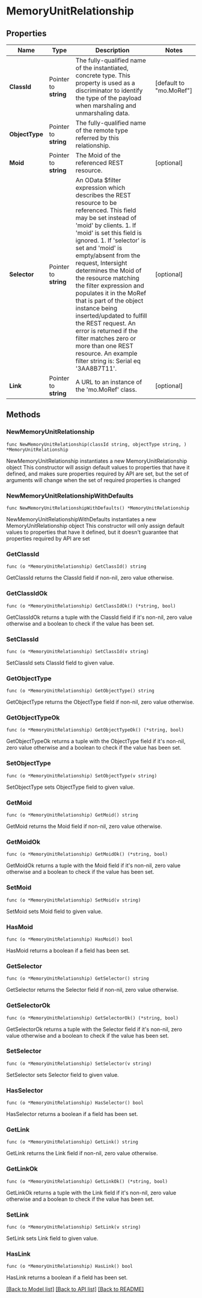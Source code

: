 # MemoryUnitRelationship

## Properties

Name | Type | Description | Notes
------------ | ------------- | ------------- | -------------
**ClassId** | Pointer to **string** | The fully-qualified name of the instantiated, concrete type. This property is used as a discriminator to identify the type of the payload when marshaling and unmarshaling data. | [default to "mo.MoRef"]
**ObjectType** | Pointer to **string** | The fully-qualified name of the remote type referred by this relationship. | 
**Moid** | Pointer to **string** | The Moid of the referenced REST resource. | [optional] 
**Selector** | Pointer to **string** | An OData $filter expression which describes the REST resource to be referenced. This field may be set instead of &#39;moid&#39; by clients. 1. If &#39;moid&#39; is set this field is ignored. 1. If &#39;selector&#39; is set and &#39;moid&#39; is empty/absent from the request, Intersight determines the Moid of the resource matching the filter expression and populates it in the MoRef that is part of the object instance being inserted/updated to fulfill the REST request. An error is returned if the filter matches zero or more than one REST resource. An example filter string is: Serial eq &#39;3AA8B7T11&#39;. | [optional] 
**Link** | Pointer to **string** | A URL to an instance of the &#39;mo.MoRef&#39; class. | [optional] 

## Methods

### NewMemoryUnitRelationship

`func NewMemoryUnitRelationship(classId string, objectType string, ) *MemoryUnitRelationship`

NewMemoryUnitRelationship instantiates a new MemoryUnitRelationship object
This constructor will assign default values to properties that have it defined,
and makes sure properties required by API are set, but the set of arguments
will change when the set of required properties is changed

### NewMemoryUnitRelationshipWithDefaults

`func NewMemoryUnitRelationshipWithDefaults() *MemoryUnitRelationship`

NewMemoryUnitRelationshipWithDefaults instantiates a new MemoryUnitRelationship object
This constructor will only assign default values to properties that have it defined,
but it doesn't guarantee that properties required by API are set

### GetClassId

`func (o *MemoryUnitRelationship) GetClassId() string`

GetClassId returns the ClassId field if non-nil, zero value otherwise.

### GetClassIdOk

`func (o *MemoryUnitRelationship) GetClassIdOk() (*string, bool)`

GetClassIdOk returns a tuple with the ClassId field if it's non-nil, zero value otherwise
and a boolean to check if the value has been set.

### SetClassId

`func (o *MemoryUnitRelationship) SetClassId(v string)`

SetClassId sets ClassId field to given value.


### GetObjectType

`func (o *MemoryUnitRelationship) GetObjectType() string`

GetObjectType returns the ObjectType field if non-nil, zero value otherwise.

### GetObjectTypeOk

`func (o *MemoryUnitRelationship) GetObjectTypeOk() (*string, bool)`

GetObjectTypeOk returns a tuple with the ObjectType field if it's non-nil, zero value otherwise
and a boolean to check if the value has been set.

### SetObjectType

`func (o *MemoryUnitRelationship) SetObjectType(v string)`

SetObjectType sets ObjectType field to given value.


### GetMoid

`func (o *MemoryUnitRelationship) GetMoid() string`

GetMoid returns the Moid field if non-nil, zero value otherwise.

### GetMoidOk

`func (o *MemoryUnitRelationship) GetMoidOk() (*string, bool)`

GetMoidOk returns a tuple with the Moid field if it's non-nil, zero value otherwise
and a boolean to check if the value has been set.

### SetMoid

`func (o *MemoryUnitRelationship) SetMoid(v string)`

SetMoid sets Moid field to given value.

### HasMoid

`func (o *MemoryUnitRelationship) HasMoid() bool`

HasMoid returns a boolean if a field has been set.

### GetSelector

`func (o *MemoryUnitRelationship) GetSelector() string`

GetSelector returns the Selector field if non-nil, zero value otherwise.

### GetSelectorOk

`func (o *MemoryUnitRelationship) GetSelectorOk() (*string, bool)`

GetSelectorOk returns a tuple with the Selector field if it's non-nil, zero value otherwise
and a boolean to check if the value has been set.

### SetSelector

`func (o *MemoryUnitRelationship) SetSelector(v string)`

SetSelector sets Selector field to given value.

### HasSelector

`func (o *MemoryUnitRelationship) HasSelector() bool`

HasSelector returns a boolean if a field has been set.

### GetLink

`func (o *MemoryUnitRelationship) GetLink() string`

GetLink returns the Link field if non-nil, zero value otherwise.

### GetLinkOk

`func (o *MemoryUnitRelationship) GetLinkOk() (*string, bool)`

GetLinkOk returns a tuple with the Link field if it's non-nil, zero value otherwise
and a boolean to check if the value has been set.

### SetLink

`func (o *MemoryUnitRelationship) SetLink(v string)`

SetLink sets Link field to given value.

### HasLink

`func (o *MemoryUnitRelationship) HasLink() bool`

HasLink returns a boolean if a field has been set.


[[Back to Model list]](../README.md#documentation-for-models) [[Back to API list]](../README.md#documentation-for-api-endpoints) [[Back to README]](../README.md)


